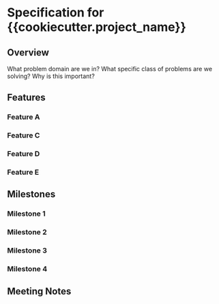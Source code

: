 # Specification for {{cookiecutter.project_name}}

## Overview

What problem domain are we in?
What specific class of problems are we solving?
Why is this important?


## Features

### Feature A

### Feature C

### Feature D

### Feature E

## Milestones

### Milestone 1

### Milestone 2

### Milestone 3

### Milestone 4

## Meeting Notes
